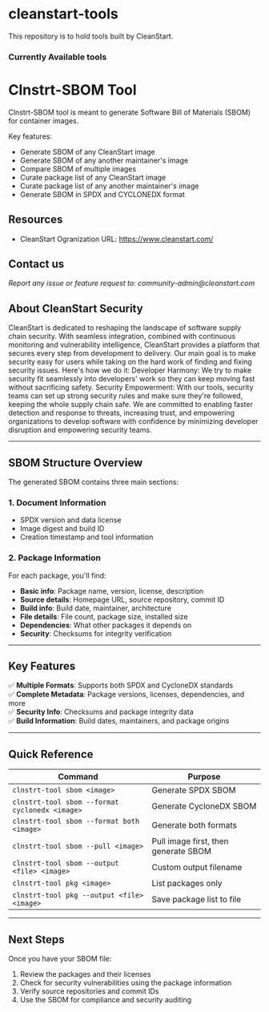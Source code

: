 # cleanstart-tools
This repository is to hold tools built by CleanStart.


### Currently Available tools
# Clnstrt-SBOM Tool
 Clnstrt-SBOM tool is meant to generate Software Bill of Materials (SBOM) for container images. 
 
 Key features: 
 * Generate SBOM of any CleanStart image
 * Generate SBOM of any another maintainer's image
 * Compare SBOM of multiple images
 * Curate package list of any CleanStart image
 * Curate package list of any another maintainer's image
 * Generate SBOM in SPDX and CYCLONEDX format


## Resources
- CleanStart Ogranization URL: https://www.cleanstart.com/ 


## Contact us
_Report any issue or feature request to: community-admin@cleanstart.com_


## About CleanStart Security
CleanStart is dedicated to reshaping the landscape of software supply chain security. With seamless integration, combined with continuous monitoring and vulnerability intelligence, CleanStart provides a platform that secures every step from development to delivery.
Our main goal is to make security easy for users while taking on the hard work of finding and fixing security issues. 
Here's how we do it:
Developer Harmony: We try to make security fit seamlessly into developers' work so they can keep moving fast without sacrificing safety.
Security Empowerment: With our tools, security teams can set up strong security rules and make sure they're followed, keeping the whole supply chain safe.
We are committed to enabling faster detection and response to threats, increasing trust, and empowering organizations to develop software with confidence by minimizing developer disruption and empowering security teams.

---

## SBOM Structure Overview

The generated SBOM contains three main sections:

### 1. Document Information
- SPDX version and data license
- Image digest and build ID
- Creation timestamp and tool information

### 2. Package Information
For each package, you'll find:
- **Basic info**: Package name, version, license, description
- **Source details**: Homepage URL, source repository, commit ID
- **Build info**: Build date, maintainer, architecture
- **File details**: File count, package size, installed size
- **Dependencies**: What other packages it depends on
- **Security**: Checksums for integrity verification


---

## Key Features

✅ **Multiple Formats**: Supports both SPDX and CycloneDX standards  
✅ **Complete Metadata**: Package versions, licenses, dependencies, and more  
✅ **Security Info**: Checksums and package integrity data  
✅ **Build Information**: Build dates, maintainers, and package origins  

---

## Quick Reference

| Command | Purpose |
|---------|---------|
| `clnstrt-tool sbom <image>` | Generate SPDX SBOM |
| `clnstrt-tool sbom --format cyclonedx <image>` | Generate CycloneDX SBOM |
| `clnstrt-tool sbom --format both <image>` | Generate both formats |
| `clnstrt-tool sbom --pull <image>` | Pull image first, then generate SBOM |
| `clnstrt-tool sbom --output <file> <image>` | Custom output filename |
| `clnstrt-tool pkg <image>` | List packages only |
| `clnstrt-tool pkg --output <file> <image>` | Save package list to file |

---

## Next Steps

Once you have your SBOM file:
1. Review the packages and their licenses
2. Check for security vulnerabilities using the package information
3. Verify source repositories and commit IDs
4. Use the SBOM for compliance and security auditing
